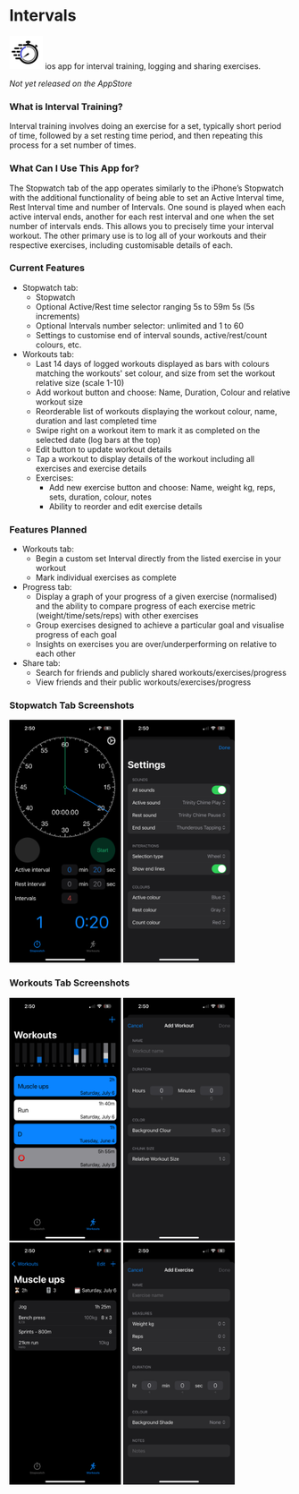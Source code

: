 #  Intervals 
<img src="https://github.com/dccunning/Intervals/blob/main/Interval%20Stopwatch/Assets.xcassets/AppIcon.appiconset/icon_v3.png" alt="App Icon" width="60"/>
ios app for interval training, logging and sharing exercises.

*Not yet released on the AppStore*

### What is Interval Training?
Interval training involves doing an exercise for a set, typically short period of time, followed by a set resting time period, and then repeating this process for a set number of times.


### What Can I Use This App for?
The Stopwatch tab of the app operates similarly to the iPhone’s Stopwatch with the additional functionality of being able to set an Active Interval time, Rest Interval time and number of Intervals. One sound is played when each active interval ends, another for each rest interval and one when the set number of intervals ends. This allows you to precisely time your interval workout. The other primary use is to log all of your workouts and their respective exercises, including customisable details of each.

### Current Features
- Stopwatch tab:
    - Stopwatch 
    - Optional Active/Rest time selector ranging 5s to 59m 5s (5s increments)
    - Optional Intervals number selector: unlimited and 1 to 60
    - Settings to customise end of interval sounds, active/rest/count colours, etc.
- Workouts tab:
    - Last 14 days of logged workouts displayed as bars with colours matching the workouts' set colour, and size from set the workout relative size (scale 1-10)
    - Add workout button and choose: Name, Duration, Colour and relative workout size
    - Reorderable list of workouts displaying the workout colour, name, duration and last completed time
    - Swipe right on a workout item to mark it as completed on the selected date (log bars at the top)
    - Edit button to update workout details
    - Tap a workout to display details of the workout including all exercises and exercise details
    - Exercises:
        - Add new exercise button and choose: Name, weight kg, reps, sets, duration, colour, notes
        - Ability to reorder and edit exercise details

### Features Planned
- Workouts tab:
    - Begin a custom set Interval directly from the listed exercise in your workout
    - Mark individual exercises as complete
- Progress tab:
    - Display a graph of your progress of a given exercise (normalised) and the ability to compare progress of each exercise metric (weight/time/sets/reps) with other exercises
    - Group exercises designed to achieve a particular goal and visualise progress of each goal
    - Insights on exercises you are over/underperforming on relative to each other
- Share tab:
  - Search for friends and publicly shared workouts/exercises/progress
  - View friends and their public workouts/exercises/progress




### Stopwatch Tab Screenshots
<img src="https://github.com/dccunning/Intervals/blob/main/screenshots/Stopwatch.PNG" alt="Stopwatch" width="200"/> <img src="https://github.com/dccunning/Intervals/blob/main/screenshots/StopwatchSettings.PNG" alt="Stopwatch Settings" width="200"/> 

### Workouts Tab Screenshots
<img src="https://github.com/dccunning/Intervals/blob/main/screenshots/Workouts.PNG" alt="Workouts" width="200"/> <img src="https://github.com/dccunning/Intervals/blob/main/screenshots/AddWorkout.PNG" alt="Add Workout" width="200"/> <img src="https://github.com/dccunning/Intervals/blob/main/screenshots/WorkoutDetails.PNG" alt="Workout Details" width="200"/> <img src="https://github.com/dccunning/Intervals/blob/main/screenshots/AddExercise.PNG" alt="Add Exercise" width="200"/>
